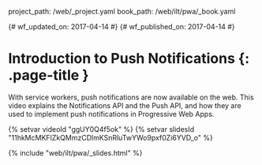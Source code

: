 project_path: /web/_project.yaml
book_path: /web/ilt/pwa/_book.yaml

{# wf_updated_on: 2017-04-14 #}
{# wf_published_on: 2017-04-14 #}

# Introduction to Push Notifications {: .page-title }

With service workers, push notifications are now available on the web. This
video explains the Notifications API and the Push API, and how they are used to
implement push notifications in Progressive Web Apps.

{% setvar videoId "ggUY0Q4f5ok" %}
{% setvar slidesId "11hkMcMKFIZkQMmzCDlmKSnRluTwYWo9pxf0Zi6YVD_o" %}

{% include "web/ilt/pwa/_slides.html" %}
